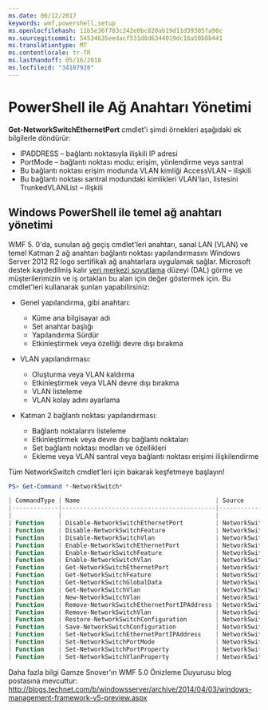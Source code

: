 ```yaml
---
ms.date: 06/12/2017
keywords: wmf,powershell,setup
ms.openlocfilehash: 11b5e36f703c242e0bc820ab19d11d39305fa90c
ms.sourcegitcommit: 54534635eedacf531d8d6344019dc16a50b8b441
ms.translationtype: MT
ms.contentlocale: tr-TR
ms.lasthandoff: 05/16/2018
ms.locfileid: "34187920"
---
```

# <a name="network-switch-management-with-powershell"></a>PowerShell ile Ağ Anahtarı Yönetimi

**Get-NetworkSwitchEthernetPort** cmdlet'i şimdi örnekleri aşağıdaki ek bilgilerle döndürür:

- IPADDRESS – bağlantı noktasıyla ilişkili IP adresi
- PortMode – bağlantı noktası modu: erişim, yönlendirme veya santral
- Bu bağlantı noktası erişim modunda VLAN kimliği AccessVLAN – ilişkili
- Bu bağlantı noktası santral modundaki kimlikleri VLAN'ları, listesini TrunkedVLANList – ilişkili

## <a name="fundamental-network-switch-management-with-windows-powershell"></a>Windows PowerShell ile temel ağ anahtarı yönetimi

WMF 5. 0'da, sunulan ağ geçiş cmdlet'leri anahtarı, sanal LAN (VLAN) ve temel Katman 2 ağ anahtarı bağlantı noktası yapılandırmasını Windows Server 2012 R2 logo sertifikalı ağ anahtarlara uygulamak sağlar. Microsoft destek kaydedilmiş kalır [veri merkezi soyutlama](http://technet.microsoft.com/cloud/dal.aspx) düzeyi (DAL) görme ve müşterilerimizin ve iş ortakları bu alan için değer göstermek için. Bu cmdlet'leri kullanarak şunları yapabilirsiniz:

- Genel yapılandırma, gibi anahtarı:
    - Küme ana bilgisayar adı
    - Set anahtar başlığı
    - Yapılandırma Sürdür
    - Etkinleştirmek veya özelliği devre dışı bırakma

- VLAN yapılandırması:
    - Oluşturma veya VLAN kaldırma
    - Etkinleştirmek veya VLAN devre dışı bırakma
    - VLAN listeleme
    - VLAN kolay adını ayarlama

- Katman 2 bağlantı noktası yapılandırması:
    - Bağlantı noktalarını listeleme
    - Etkinleştirmek veya devre dışı bağlantı noktaları
    - Set bağlantı noktası modları ve özellikleri
    - Ekleme veya VLAN santral veya bağlantı noktası erişimi ilişkilendirme

Tüm NetworkSwitch cmdlet'leri için bakarak keşfetmeye başlayın!

```powershell
PS> Get-Command *-NetworkSwitch*

| CommandType | Name                                      | Source        |
|-------------|-------------------------------------------|---------------|
|             |                                           |               |
| Function    | Disable-NetworkSwitchEthernetPort         | NetworkSwitch |
| Function    | Disable-NetworkSwitchFeature              | NetworkSwitch |
| Function    | Disable-NetworkSwitchVlan                 | NetworkSwitch |
| Function    | Enable-NetworkSwitchEthernetPort          | NetworkSwitch |
| Function    | Enable-NetworkSwitchFeature               | NetworkSwitch |
| Function    | Enable-NetworkSwitchVlan                  | NetworkSwitch |
| Function    | Get-NetworkSwitchEthernetPort             | NetworkSwitch |
| Function    | Get-NetworkSwitchFeature                  | NetworkSwitch |
| Function    | Get-NetworkSwitchGlobalData               | NetworkSwitch |
| Function    | Get-NetworkSwitchVlan                     | NetworkSwitch |
| Function    | New-NetworkSwitchVlan                     | NetworkSwitch |
| Function    | Remove-NetworkSwitchEthernetPortIPAddress | NetworkSwitch |
| Function    | Remove-NetworkSwitchVlan                  | NetworkSwitch |
| Function    | Restore-NetworkSwitchConfiguration        | NetworkSwitch |
| Function    | Save-NetworkSwitchConfiguration           | NetworkSwitch |
| Function    | Set-NetworkSwitchEthernetPortIPAddress    | NetworkSwitch |
| Function    | Set-NetworkSwitchPortMode                 | NetworkSwitch |
| Function    | Set-NetworkSwitchPortProperty             | NetworkSwitch |
| Function    | Set-NetworkSwitchVlanProperty             | NetworkSwitch |
```

Daha fazla bilgi Gamze Snover'ın WMF 5.0 Önizleme Duyurusu blog postasına mevcuttur: <http://blogs.technet.com/b/windowsserver/archive/2014/04/03/windows-management-framework-v5-preview.aspx>
